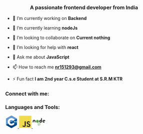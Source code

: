 <h3 align="center">A passionate frontend developer from India</h3>

- 🔭 I’m currently working on **Backend**

- 🌱 I’m currently learning **nodeJs**

- 👯 I’m looking to collaborate on **Current nothing**

- 🤝 I’m looking for help with **react**

- 💬 Ask me about **JavaScript**

- 📫 How to reach me **nr151293@gmail.com**

- ⚡ Fun fact **I am 2nd year C.s.e Student at S.R.M KTR**

<h3 align="left">Connect with me:</h3>
<p align="left">
</p>

<h3 align="left">Languages and Tools:</h3>
<p align="left"> <a href="https://www.w3schools.com/cpp/" target="_blank" rel="noreferrer"> <img src="https://raw.githubusercontent.com/devicons/devicon/master/icons/cplusplus/cplusplus-original.svg" alt="cplusplus" width="40" height="40"/> </a> <a href="https://developer.mozilla.org/en-US/docs/Web/JavaScript" target="_blank" rel="noreferrer"> <img src="https://raw.githubusercontent.com/devicons/devicon/master/icons/javascript/javascript-original.svg" alt="javascript" width="40" height="40"/> </a> <a href="https://nodejs.org" target="_blank" rel="noreferrer"> <img src="https://raw.githubusercontent.com/devicons/devicon/master/icons/nodejs/nodejs-original-wordmark.svg" alt="nodejs" width="40" height="40"/> </a> </p>
